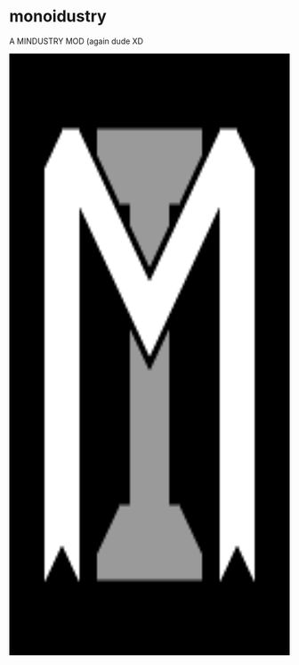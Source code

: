 # monoidustry
A MINDUSTRY MOD (again dude XD <br>
<p align=center>
  <img src = "icon.png" witdh = 1080 height = 1080>
</p>

